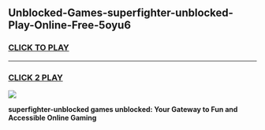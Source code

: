 
## Unblocked-Games-superfighter-unblocked-Play-Online-Free-5oyu6
<h3>
<a href="https://premium76.site?title=superfighter-unblocked&ref=26A">CLICK TO PLAY</a></h3>
<hr>

<h3>
<a href="https://premium76.site?title=superfighter-unblocked&ref=26A">CLICK 2 PLAY</a>
  
</h3>

<a href="https://premium76.site?title=superfighter-unblocked&ref=26A"><img src="https://clearcache.store/games.png"></a>


**superfighter-unblocked games unblocked: Your Gateway to Fun and Accessible Online Gaming**
